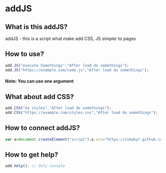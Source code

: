 # addJS
## What is this addJS?
addJS - this is a script what make add CSS, JS simpler to pages
## How to use?
```javascript
add.JS("execute Somethings","After load do somethings");
add.JS("https://example.com/code.js","After load do somethings");
```
#### Note: You can use one argument
## What about add CSS?
```javascript
add.CSS("my styles","After load do somethings");
add.CSS("https://example.com/styles.css","After load do somethings");
```
## How to connect addJS?
```javascript
var a=document.createElement("script");a.src="https://simakyr.github.io/addJS/addJS.js";document.body.appendChild(a);
```
## How to get help?
```javascript
add.help(); // Only console
```
